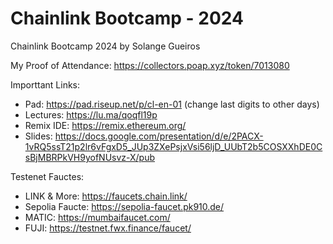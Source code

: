 # Chainlink Bootcamp - 2024

Chainlink Bootcamp 2024 by ​Solange Gueiros

My Proof of Attendance: https://collectors.poap.xyz/token/7013080

Importtant Links:
- Pad: https://pad.riseup.net/p/cl-en-01 (change last digits to other days)
- Lectures: https://lu.ma/qoqfl19p
- Remix IDE: https://remix.ethereum.org/
- Slides: https://docs.google.com/presentation/d/e/2PACX-1vRQ5ssT21p2lr6vFgxD5_JUp3ZXePsjxVsi56ljD_UUbT2b5COSXXhDE0CsBjMBRPkVH9yofNUsvz-X/pub

Testenet Fauctes:
- LINK & More: https://faucets.chain.link/
- Sepolia Faucte: https://sepolia-faucet.pk910.de/
- MATIC: https://mumbaifaucet.com/
- FUJI: https://testnet.fwx.finance/faucet/
